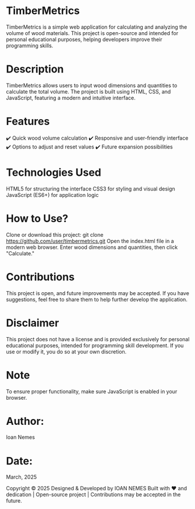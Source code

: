 # TimberMetrics
TimberMetrics is a simple web application for calculating and analyzing the volume of wood materials. This project is open-source and intended for personal educational purposes, helping developers improve their programming skills.

# Description
TimberMetrics allows users to input wood dimensions and quantities to calculate the total volume. The project is built using HTML, CSS, and JavaScript, featuring a modern and intuitive interface.

# Features
✔️ Quick wood volume calculation
✔️ Responsive and user-friendly interface
✔️ Options to adjust and reset values
✔️ Future expansion possibilities

# Technologies Used
HTML5 for structuring the interface
CSS3 for styling and visual design
JavaScript (ES6+) for application logic

# How to Use?
Clone or download this project:
git clone https://github.com/user/timbermetrics.git
Open the index.html file in a modern web browser.
Enter wood dimensions and quantities, then click "Calculate."

# Contributions
This project is open, and future improvements may be accepted. If you have suggestions, feel free to share them to help further develop the application.

# Disclaimer
This project does not have a license and is provided exclusively for personal educational purposes, intended for programming skill development. If you use or modify it, you do so at your own discretion.

# Note
To ensure proper functionality, make sure JavaScript is enabled in your browser.

# Author:
Ioan Nemes

# Date:
March, 2025

Copyright © 2025 Designed & Developed by IOAN NEMES
Built with ❤️ and dedication | Open-source project | Contributions may be accepted in the future.